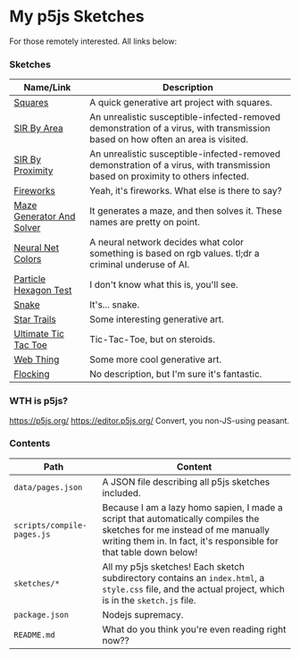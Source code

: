 # My p5js Sketches
For those remotely interested. All links below:

### Sketches

| Name/Link | Description |
|-|-|
|[Squares](https://bubbybabur.github.io/Sketches/sketches/CAC/squares)|A quick generative art project with squares.|
|[SIR By Area](https://bubbybabur.github.io/Sketches/sketches/SIR/SIR-by-area)|An unrealistic susceptible-infected-removed demonstration of a virus, with transmission based on how often an area is visited.|
|[SIR By Proximity](https://bubbybabur.github.io/Sketches/sketches/SIR/SIR-by-proximity)|An unrealistic susceptible-infected-removed demonstration of a virus, with transmission based on proximity to others infected.|
|[Fireworks](https://bubbybabur.github.io/Sketches/sketches/fireworks)|Yeah, it's fireworks. What else is there to say?|
|[Maze Generator And Solver](https://bubbybabur.github.io/Sketches/sketches/maze-generator-and-solver)|It generates a maze, and then solves it. These names are pretty on point.|
|[Neural Net Colors](https://bubbybabur.github.io/Sketches/sketches/neural-net-colors)|A neural network decides what color something is based on rgb values. tl;dr a criminal underuse of AI.|
|[Particle Hexagon Test](https://bubbybabur.github.io/Sketches/sketches/particle-hexagon-test)|I don't know what this is, you'll see.|
|[Snake](https://bubbybabur.github.io/Sketches/sketches/snake)|It's... snake.|
|[Star Trails](https://bubbybabur.github.io/Sketches/sketches/startrails)|Some interesting generative art.|
|[Ultimate Tic Tac Toe](https://bubbybabur.github.io/Sketches/sketches/ult-tic-tac-toe)|Tic-Tac-Toe, but on steroids.|
|[Web Thing](https://bubbybabur.github.io/Sketches/sketches/web-thing)|Some more cool generative art.|
|[Flocking](https://bubbybabur.github.io/Sketches/sketches/flocking)|No description, but I'm sure it's fantastic.|

### WTH is p5js?
https://p5js.org/
https://editor.p5js.org/
Convert, you non-JS-using peasant.

### Contents

| Path | Content |
|-|-|
|```data/pages.json```| A JSON file describing all p5js sketches included. |
|```scripts/compile-pages.js```| Because I am a lazy homo sapien, I made a script that automatically compiles the sketches for me instead of me manually writing them in. In fact, it's responsible for that table down below!|
|```sketches/*```| All my p5js sketches! Each sketch subdirectory contains an ```index.html```, a ```style.css``` file, and the actual project, which is in the ```sketch.js``` file.|
|```package.json```| Nodejs supremacy. |
|```README.md```| What do you think you're even reading right now??|
